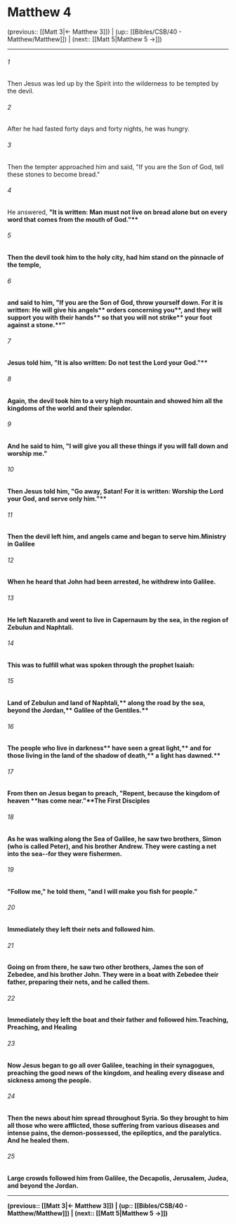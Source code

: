 # Matthew 4

(previous:: [[Matt 3|← Matthew 3]]) | (up:: [[Bibles/CSB/40 - Matthew/Matthew]]) | (next:: [[Matt 5|Matthew 5 →]])

***


###### 1 
Then Jesus was led up by the Spirit into the wilderness to be tempted by the devil. 

###### 2 
After he had fasted forty days and forty nights, he was hungry. 

###### 3 
Then the tempter approached him and said, "If you are the Son of God, tell these stones to become bread." 

###### 4 
He answered, **"It is written: <b class="quote">Man must not live on bread alone but on every word that comes from the mouth of God.**"** 

###### 5 
Then the devil took him to the holy city, had him stand on the pinnacle of the temple, 

###### 6 
and said to him, "If you are the Son of God, throw yourself down. For it is written: <b class="quote">He will give his angels** <b class="quote">orders concerning you**, and <b class="quote">they will support you with their hands** <b class="quote">so that you will not strike** <b class="quote">your foot against a stone.**" 

###### 7 
Jesus told him, **"It is also written: <b class="quote">Do not test the Lord your God.**"** 

###### 8 
Again, the devil took him to a very high mountain and showed him all the kingdoms of the world and their splendor. 

###### 9 
And he said to him, "I will give you all these things if you will fall down and worship me." 

###### 10 
Then Jesus told him, **"Go away,** **Satan! For it is written: <b class="quote">Worship the Lord your God, and serve only him.**"** 

###### 11 
Then the devil left him, and angels came and began to serve him.Ministry in Galilee 

###### 12 
When he heard that John had been arrested, he withdrew into Galilee. 

###### 13 
He left Nazareth and went to live in Capernaum by the sea, in the region of Zebulun and Naphtali. 

###### 14 
This was to fulfill what was spoken through the prophet Isaiah: 

###### 15 
<b class="quote">Land of Zebulun and land of Naphtali,** <b class="quote">along the road by the sea, beyond the Jordan,** <b class="quote">Galilee of the Gentiles.** 

###### 16 
<b class="quote">The people who live in darkness** <b class="quote">have seen a great light,** <b class="quote">and for those living in the land of the shadow of death,** <b class="quote">a light has dawned.** 

###### 17 
From then on Jesus began to preach, **"Repent, because the kingdom of heaven** **has come near."**The First Disciples 

###### 18 
As he was walking along the Sea of Galilee, he saw two brothers, Simon (who is called Peter), and his brother Andrew. They were casting a net into the sea--for they were fishermen. 

###### 19 
**"Follow me,"** he told them, **"and I will make you fish for** **people."** 

###### 20 
Immediately they left their nets and followed him. 

###### 21 
Going on from there, he saw two other brothers, James the son of Zebedee, and his brother John. They were in a boat with Zebedee their father, preparing their nets, and he called them. 

###### 22 
Immediately they left the boat and their father and followed him.Teaching, Preaching, and Healing 

###### 23 
Now Jesus began to go all over Galilee, teaching in their synagogues, preaching the good news of the kingdom, and healing every disease and sickness among the people. 

###### 24 
Then the news about him spread throughout Syria. So they brought to him all those who were afflicted, those suffering from various diseases and intense pains, the demon-possessed, the epileptics, and the paralytics. And he healed them. 

###### 25 
Large crowds followed him from Galilee, the Decapolis, Jerusalem, Judea, and beyond the Jordan.

***

(previous:: [[Matt 3|← Matthew 3]]) | (up:: [[Bibles/CSB/40 - Matthew/Matthew]]) | (next:: [[Matt 5|Matthew 5 →]])
